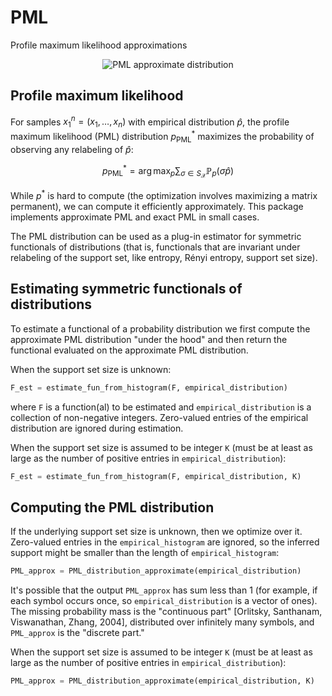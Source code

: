 # PML
Profile maximum likelihood approximations

<a name="logo"/>
<div align="center">
<img src="https://github.com/dmitrip/PML/blob/master/.github/PML_approximation.png" alt="PML approximate distribution"></img>
</a>
</div>

## Profile maximum likelihood

For samples $x_1^n = (x_1,\ldots,x_n)$ with empirical distribution $\hat{p}$, the profile maximum likelihood (PML) distribution $p^*_\text{PML}$ maximizes the probability of observing any relabeling of $\hat{p}$:

$$p^*_\text{PML} = \arg \max_p \sum_{\sigma \in S_\mathcal{X}} \mathbb{P}_p(\sigma \hat{p})$$

While $p^*$ is hard to compute (the optimization involves maximizing a matrix permanent), we can compute it efficiently approximately.  This package implements approximate PML and exact PML in small cases.

The PML distribution can be used as a plug-in estimator for symmetric functionals of distributions (that is, functionals that are invariant under relabeling of the support set, like entropy, Rényi entropy, support set size).

## Estimating symmetric functionals of distributions

To estimate a functional of a probability distribution we first compute the approximate PML distribution "under the hood" and then return the functional evaluated on the approximate PML distribution.

When the support set size is unknown:
```python
F_est = estimate_fun_from_histogram(F, empirical_distribution)
```
where `F` is a function(al) to be estimated and `empirical_distribution` is a collection of non-negative integers.  Zero-valued entries of the empirical distribution are ignored during estimation.  

When the support set size is assumed to be integer `K` (must be at least as large as the number of positive entries in `empirical_distribution`):
```python
F_est = estimate_fun_from_histogram(F, empirical_distribution, K)
```

## Computing the PML distribution
If the underlying support set size is unknown, then we optimize over it.  Zero-valued entries in the `empirical_histogram` are ignored, so the inferred support might be smaller than the length of `empirical_histogram`:
```python
PML_approx = PML_distribution_approximate(empirical_distribution)
```
It's possible that the output `PML_approx` has sum less than 1 (for example, if each symbol occurs once, so `empirical_distribution` is a vector of ones).  The missing probability mass is the "continuous part" [Orlitsky, Santhanam, Viswanathan, Zhang, 2004], distributed over infinitely many symbols, and `PML_approx` is the "discrete part."

When the support set size is assumed to be integer `K` (must be at least as large as the number of positive entries in `empirical_distribution`):
```python
PML_approx = PML_distribution_approximate(empirical_distribution, K)
```


